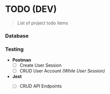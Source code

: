 # TODO (DEV)
> List of project todo items

### Database

### Testing

- **Postman**
  - [ ] Create User Session
  - [ ] CRUD User Account *(While User Session)*

- **Jest**
  - [ ] CRUD API Endpoints

